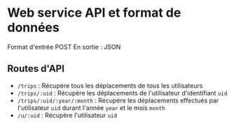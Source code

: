 # Web service API et format de données

Format d'entrée POST
En sortie : JSON

## Routes d'API
* `/trips` : Récupère tous les déplacements de tous les utilisateurs
* `/trips/:uid` : Récupère les déplacements de l'utilisateur d'identifiant `uid`
* `/trips/:uid/:year/:month` : Récupére les déplacements effectués par l'utilisateur `uid` durant l'année `year` et le mois `month`
* `/u/:uid` : Récupère l'utilisateur `uid`
